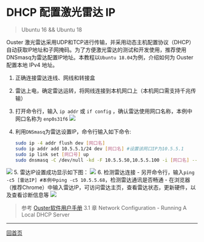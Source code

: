 # DHCP 配置激光雷达 IP

> Ubuntu 16 && Ubuntu 18

Ouster 激光雷达采用UDP和TCP进行传输，并采用动态主机配置协议（DHCP）自动获取lP地址和子网掩码。为了方便激光雷达的测试和开发使用，推荐使用DNSmasq为雷达配置IP地址。本教程以`Ubuntu 18.04`为例，介绍如何为 Ouster 配置本地 IPv4 地址。


1. 正确连接雷达连线、网线和转接盒
2. 雷达上电，确定雷达运转，将网线连接到本机网口上（本机网口需支持千兆传输）
3. 打开命令行，输入 `ip addr` 或 `if config` ，确认雷达使用网口名称，本例中网口名称为 `enp0s31f6`
![](./imgs/ip_addr.png)
4. 利用`DNSmasq`为雷达设置IP，命令行输入如下命令:

	```bash
	sudo ip -4 addr flush dev [网口名]
	sudo ip addr add 10.5.5.1/24 dev [网口名] #设置该网口IP为10.5.5.1
	sudo ip link set [网口号] up
	sudo dnsmasq -C /dev/null -kd -F 10.5.5.50,10.5.5.100 -i [网口名] --bind-dynamic #在10.5.5.50和10.5.5.100之间为雷达搜寻可用IP
	```
![](./imgs/dnsmasq.png)
5. 雷达IP设置成功显示如下图：
![](./imgs/dnsmasq_output.png)
6. 检测雷达连接
	- 另开命令行，输入`ping -c5 [雷达IP] #本例中ping -c5 10.5.5.68`，检测雷达通讯是否畅通
	- 在浏览器（推荐Chrome）中输入雷达IP，可访问雷达主页，查看雷达状态，更新硬件，以及查看诊断信息等
	![](./imgs/first_page.png)

> 参考 [Ouster软件用户手册](https://data.ouster.io/downloads/software-user-guide-v1.13.0.pdf) 3.1 章 Network Configuration - Running A Local DHCP Server 

---
[回首页](README)